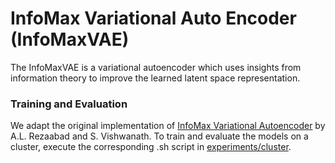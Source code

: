 # InfoMax Variational Auto Encoder (InfoMaxVAE)

The InfoMaxVAE is a variational autoencoder which uses insights from information theory to improve the learned latent space representation.

### Training and Evaluation
We adapt the original implementation of [InfoMax Variational Autoencoder](https://github.com/AliLotfi92/InfoMaxVAE) by A.L. Rezaabad and S. Vishwanath. To train and evaluate the models on a cluster, execute the corresponding .sh script in [experiments/cluster](experiments/cluster).
